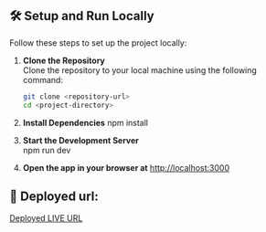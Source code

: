 ## 🛠️ Setup and Run Locally

Follow these steps to set up the project locally:

1. **Clone the Repository**  
   Clone the repository to your local machine using the following command:

   ```bash
   git clone <repository-url>
   cd <project-directory>

   ```

2. **Install Dependencies**
   npm install

3. **Start the Development Server**  
   npm run dev

4. **Open the app in your browser at** [http://localhost:3000](http://localhost:3000)


## 🚀 Deployed url: 

[Deployed LIVE URL](https://kollegeapply-app-dinesh.vercel.app)
